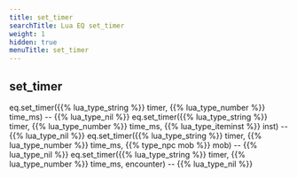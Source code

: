 ```yaml
---
title: set_timer
searchTitle: Lua EQ set_timer
weight: 1
hidden: true
menuTitle: set_timer
---
```

## set_timer

eq.set_timer({{% lua_type_string %}} timer, {{% lua_type_number %}} time_ms) -- {{% lua_type_nil %}}
eq.set_timer({{% lua_type_string %}} timer, {{% lua_type_number %}} time_ms, {{% lua_type_iteminst %}} inst) -- {{% lua_type_nil %}}
eq.set_timer({{% lua_type_string %}} timer, {{% lua_type_number %}} time_ms, {{% type_npc mob %}} mob) -- {{% lua_type_nil %}}
eq.set_timer({{% lua_type_string %}} timer, {{% lua_type_number %}} time_ms, encounter) -- {{% lua_type_nil %}}
